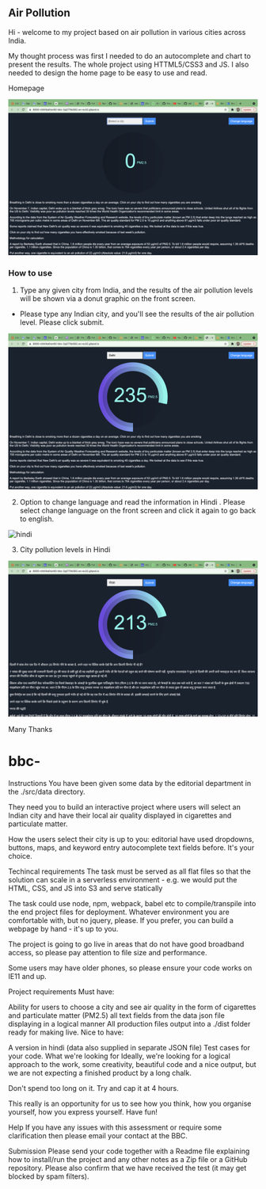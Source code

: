 ## Air Pollution ##

Hi - welcome to my project based on air pollution in various cities across India.

My thought process was first I needed to do an autocomplete and chart to present the results. The whole project using HTTML5/CSS3 and JS. I also needed to design the home page to be easy to use and read.


Homepage

![homepage](/images/homepage.png)



### How to use ###

1) Type any given city from India, and the results of the air pollution levels will be shown via a donut graphic on the front screen.

- Please type any Indian city, and you'll see the results of the air pollution level. Please click submit.

![workedexample](/images/workedexample.png)

2) Option to change language and read the information in Hindi . Please select change language on the front screen and click it again to go back to english. 

![hindi](//images/hindi.png)

3) City pollution levels in Hindi

![workedexampleindia](/images/wokredexampleindia.png)



Many Thanks






# bbc-

Instructions
You have been given some data by the editorial department in the ./src/data directory.

They need you to build an interactive project where users will select an Indian city and have their local air quality displayed in cigarettes and particulate matter.

How the users select their city is up to you: editorial have used dropdowns, buttons, maps, and keyword entry autocomplete text fields before. It's your choice.

Techincal requirements
The task must be served as all flat files so that the solution can scale in a serverless environment - e.g. we would put the HTML, CSS, and JS into S3 and serve statically

The task could use node, npm, webpack, babel etc to compile/transpile into the end project files for deployment. Whatever environment you are comfortable with, but no jquery, please. If you prefer, you can build a webpage by hand - it's up to you.

The project is going to go live in areas that do not have good broadband access, so please pay attention to file size and performance.

Some users may have older phones, so please ensure your code works on IE11 and up.

Project requirements
Must have:

Ability for users to choose a city and see air quality in the form of cigarettes and particulate matter (PM2.5)
all text fields from the data json file displaying in a logical manner
All production files output into a ./dist folder ready for making live.
Nice to have:

A version in hindi (data also supplied in separate JSON file)
Test cases for your code.
What we're looking for
Ideally, we're looking for a logical approach to the work, some creativity, beautiful code and a nice output, but we are not expecting a finished product by a long chalk.

Don't spend too long on it. Try and cap it at 4 hours.

This really is an opportunity for us to see how you think, how you organise yourself, how you express yourself. Have fun!

Help
If you have any issues with this assessment or require some clarification then please email your contact at the BBC.

Submission
Please send your code together with a Readme file explaining how to install/run the project and any other notes as a Zip file or a GitHub repository. Please also confirm that we have received the test (it may get blocked by spam filters).
